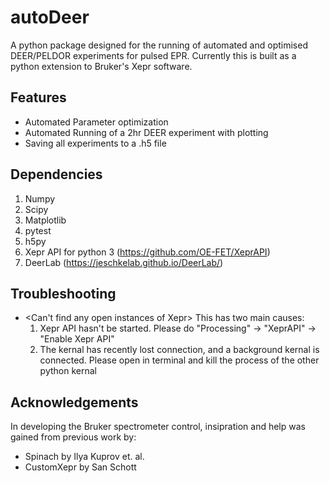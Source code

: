 # autoDeer
A python package designed for the running of automated and optimised DEER/PELDOR experiments for pulsed EPR. Currently this is built as a python extension to Bruker's Xepr software. 

## Features
- Automated Parameter optimization
- Automated Running of a 2hr DEER experiment with plotting
- Saving all experiments to a .h5 file

## Dependencies
1) Numpy
2) Scipy
3) Matplotlib
4) pytest
5) h5py
6) Xepr API for python 3 (https://github.com/OE-FET/XeprAPI)
7) DeerLab (https://jeschkelab.github.io/DeerLab/)

## Troubleshooting
- <Can't find any open instances of Xepr>
    This has two main causes:
    1) Xepr API hasn't be started. Please do "Processing" -> "XeprAPI" -> "Enable Xepr API"
    2) The kernal has recently lost connection, and a background kernal is connected. Please open <htop> in terminal and
    kill the process of the other python kernal

## Acknowledgements 
In developing the Bruker spectrometer control, insipration and help was gained from previous work by:
- Spinach by Ilya Kuprov et. al.
- CustomXepr by San Schott

